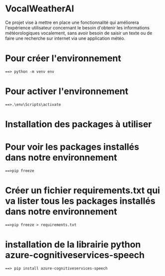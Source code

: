 # VocalWeatherAI
Ce projet vise à mettre en place une fonctionnalité qui améliorera l'expérience utilisateur concernant le besoin d'obtenir les informations météorologiques vocalement, sans avoir besoin de saisir un texte ou de faire une recherche sur internet via une application météo.

# Pour créer l'environnement 
    ==> python -m venv env

# Pour activer l'environnement
    ==>.\env\Scripts\activate


# Installation des packages à utiliser


# Pour voir les packages installés dans notre environnement
    ==>pip freeze

# Créer un fichier requirements.txt qui va lister tous les packages installés dans notre environnement
    ==>pip freeze > requirements.txt    

# installation de la librairie python azure-cognitiveservices-speech
    ==> pip install azure-cognitiveservices-speech